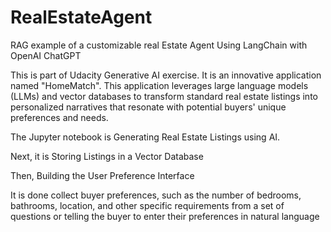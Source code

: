 # RealEstateAgent
RAG example of a customizable real Estate Agent Using LangChain with OpenAI ChatGPT

This is part of Udacity Generative AI exercise. It is an innovative application named "HomeMatch". This application leverages large language models (LLMs) and vector databases to transform standard real estate listings into personalized narratives that resonate with potential buyers' unique preferences and needs.

The Jupyter notebook is Generating Real Estate Listings using AI.

Next, it is Storing Listings in a Vector Database

Then, Building the User Preference Interface

It is done collect buyer preferences, such as the number of bedrooms, bathrooms, location, and other specific requirements from a set of questions or telling the buyer to enter their preferences in natural language


